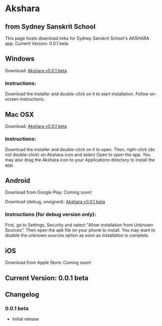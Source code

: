 # Akshara  
## from Sydney Sanskrit School

This page hosts download links for Sydney Sanskrit School's AKSHARA app.
Current Version: 0.0.1 beta

## Windows
Download: [Akshara v0.0.1 beta](https://github.com/akarthik10/akshara/blob/master/Windows/akshara.exe?raw=true)
### Instructions:
Download the installer and double-click on it to start installation. Follow on-screen instructions.


## Mac OSX
Download: [Akshara v0.0.1 beta](https://github.com/akarthik10/akshara/blob/master/Mac/Akshara.dmg?raw=true)
### Instructions:
Download the installer and double-click on it to open. Then, right-click (do not double-click) on Akshara icon and select Open to open the app. You may also drag the Akshara icon to your Applications directory to install the app.


## Android
Download from Google Play: Coming soon!

Download (debug, unsigned): [Akshara v0.0.1 beta](https://github.com/akarthik10/akshara/blob/master/Android/akshara.apk?raw=true)
### Instructions (for debug version only):
First, go to Settings, Security and select "Allow installation from Unknown Sources". Then open the apk file on your phone to install. You may want to disable the unknown sources option as soon as installation is complete.


## iOS
Download from Apple Store: Coming soon!

## Current Version: 0.0.1 beta

## Changelog
### 0.0.1 beta
* Initial release
